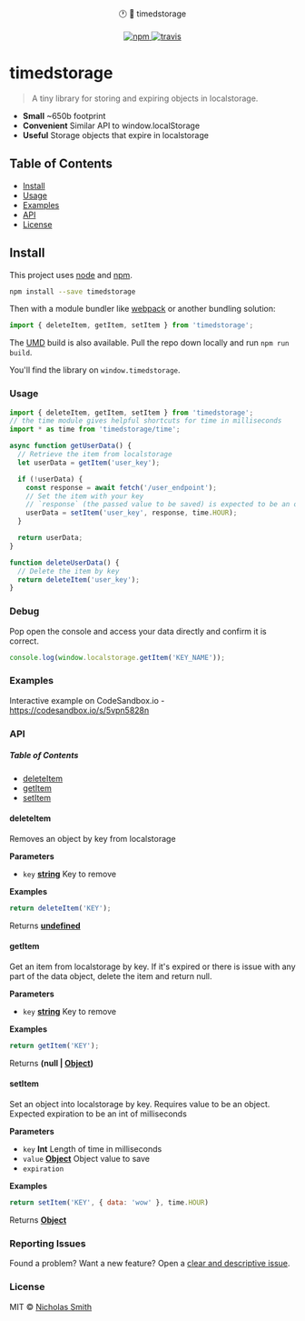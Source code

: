 <p align="center">
  🕐 📁 timedstorage
  <br/>
  <br/>
  <a href="https://www.npmjs.org/package/timedstorage">
    <img src="https://img.shields.io/npm/v/timedstorage.svg?style=flat" alt="npm">
  </a>
  <a href="https://travis-ci.org/fuhton/timedstorage">
    <img src="https://travis-ci.org/fuhton/timedstorage.svg?branch=master" alt="travis">
  </a>
</p>

# timedstorage

> A tiny library for storing and expiring objects in localstorage.

- **Small** ~650b footprint
- **Convenient** Similar API to window.localStorage
- **Useful** Storage objects that expire in localstorage

## Table of Contents

- [Install](#install)
- [Usage](#usage)
- [Examples](#examples)
- [API](#api)
- [License](#license)

## Install

This project uses [node](http://nodejs.org) and [npm](https://npmjs.com).

```sh
npm install --save timedstorage
```

Then with a module bundler like [webpack](https://webpack.js.org) or another bundling solution:

```js
import { deleteItem, getItem, setItem } from 'timedstorage';
```

The [UMD](https://github.com/umdjs/umd) build is also available. Pull the repo down locally and run `npm run build`.

You'll find the library on `window.timedstorage`.

### Usage

```js
import { deleteItem, getItem, setItem } from 'timedstorage';
// the time module gives helpful shortcuts for time in milliseconds
import * as time from 'timedstorage/time';

async function getUserData() {
  // Retrieve the item from localstorage
  let userData = getItem('user_key');

  if (!userData) {
    const response = await fetch('/user_endpoint');
    // Set the item with your key
    // `response` (the passed value to be saved) is expected to be an object
    userData = setItem('user_key', response, time.HOUR);
  }

  return userData;
}

function deleteUserData() {
  // Delete the item by key
  return deleteItem('user_key');
}
```

### Debug

Pop open the console and access your data directly and confirm it is correct.

```js
console.log(window.localstorage.getItem('KEY_NAME'));
```

### Examples

Interactive example on CodeSandbox.io - <https://codesandbox.io/s/5vpn5828n>

### API

<!-- Generated by documentation.js. Update this documentation by updating the source code. -->

##### Table of Contents

- [deleteItem](#deleteitem)
- [getItem](#getitem)
- [setItem](#setitem)

#### deleteItem

Removes an object by key from localstorage

**Parameters**

- `key` **[string](https://developer.mozilla.org/docs/Web/JavaScript/Reference/Global_Objects/String)** Key to remove

**Examples**

```javascript
return deleteItem('KEY');
```

Returns **[undefined](https://developer.mozilla.org/docs/Web/JavaScript/Reference/Global_Objects/undefined)**

#### getItem

Get an item from localstorage by key. If it's expired or there is issue with any part of the
data object, delete the item and return null.

**Parameters**

- `key` **[string](https://developer.mozilla.org/docs/Web/JavaScript/Reference/Global_Objects/String)** Key to remove

**Examples**

```javascript
return getItem('KEY');
```

Returns **(null | [Object](https://developer.mozilla.org/docs/Web/JavaScript/Reference/Global_Objects/Object))**

#### setItem

Set an object into localstorage by key. Requires value to be an object. Expected expiration to
be an int of milliseconds

**Parameters**

- `key` **Int** Length of time in milliseconds
- `value` **[Object](https://developer.mozilla.org/docs/Web/JavaScript/Reference/Global_Objects/Object)** Object value to save
- `expiration`

**Examples**

```javascript
return setItem('KEY', { data: 'wow' }, time.HOUR)
```

Returns **[Object](https://developer.mozilla.org/docs/Web/JavaScript/Reference/Global_Objects/Object)**

### Reporting Issues

Found a problem? Want a new feature? Open a [clear and descriptive issue](../../issues/new).

### License

MIT © [Nicholas Smith](https://fuhton.com)
